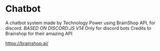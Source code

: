 # Chatbot
A chatbot system made by Technology Power using BrainShop API, for discord. *BASED ON DISCORD.JS V14*
Only for discord bots
Credits to Brainshop for their amazing API

https://brainshop.ai/
